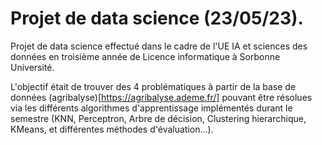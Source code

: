 # Projet de data science (23/05/23).

Projet de data science effectué dans le cadre de l'UE IA et sciences des données en troisième année de Licence informatique à Sorbonne Université.

L'objectif était de trouver des 4 problématiques à partir de la base de données (agribalyse)[https://agribalyse.ademe.fr/] pouvant être résolues via les différents algorithmes d'apprentissage implémentés durant le semestre (KNN, Perceptron, Arbre de décision, Clustering hierarchique, KMeans, et différentes méthodes d'évaluation...).
